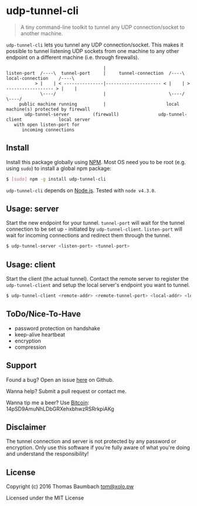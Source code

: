 # udp-tunnel-cli

> A tiny command-line toolkit to tunnel any UDP connection/socket to another machine.

`udp-tunnel-cli` lets you tunnel any UDP connection/socket. This makes it possible to tunnel listening UDP sockets from one machine to any other endpoint on a different machine (i.e. through firewalls).

```
                                     |
listen-port  /----\  tunnel-port     |     tunnel-connection  /----\    local-connection    /----\
           > |    | < ---------------|--------------------- < |    | > ------------------ > |    |
             \----/                  |                        \----/                        \----/
     public machine running          |                       local machine(s) protected by firewall
       udp-tunnel-server         (firewall)               udp-tunnel-client              local server
   with open listen-port for
      incoming connections
```

## Install

Install this package globally using [NPM](https://www.npmjs.com/). Most OS need you to be root (e.g. using `sudo`) to install a global npm package:

```sh
$ [sudo] npm -g install udp-tunnel-cli
```

`udp-tunnel-cli` depends on [Node.js](https://nodejs.org/). Tested with `node v4.3.0`.

## Usage: server

Start the new endpoint for your tunnel. `tunnel-port` will wait for the tunnel connection to be set up - initiated by `udp-tunnel-client`. `listen-port` will wait for incoming connections and redirect them through the tunnel.

```sh
$ udp-tunnel-server <listen-port> <tunnel-port>
```

## Usage: client

Start the client (the actual tunnel). Contact the remote server to register the `udp-tunnel-client` and setup the local server's endpoint you want to tunnel.

```sh
$ udp-tunnel-client <remote-addr> <remote-tunnel-port> <local-addr> <local-port>
```

## ToDo/Nice-To-Have

* password protection on handshake
* keep-alive heartbeat
* encryption
* compression

## Support

Found a bug? Open an issue [here](https://github.com/thbaumbach/node-udp-tunnel-cli/issues) on Github.

Wanna help? Submit a pull request or contact me.

Wanna tip me a beer? Use [Bitcoin](bitcoin:14pSD9AmuNhLDbGRXehxbhwzRSRrkpiAKg): 14pSD9AmuNhLDbGRXehxbhwzRSRrkpiAKg

## Disclaimer

The tunnel connection and server is not protected by any password or encryption. Only use this software if you're fully aware of what you're doing and understand the responsibility!

## License

Copyright (c) 2016 Thomas Baumbach <tom@xolo.pw>

Licensed under the MIT License
